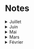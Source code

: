 # Notes

<details>
<summary>Juillet</summary>
<br>
Présence: 4 personnes

## Recommandations

```
    Après le VPN, le SPN: https://safing.io/spn/
    Coding UIs doesn’t have to be slow and boring: https://impulse.dev/
    8 surprising ways how to use Jupyter Notebook: https://mljar.com/blog/how-to-use-jupyter-notebook/
    Stack Overflow 2022: https://survey.stackoverflow.co/2022
    Git status plus rapide: https://github.blog/2022-06-27-highlights-from-git-2-37/
    Post-its magnétiques: https://teslaamazing.com
    https://www.producthunt.com/posts/no-language-left-behind-by-meta
    Alternative à Gooogle Analytics de Microsoft: https://github.com/microsoft/clarity
    tere - a faster alternative to cd + ls: https://github.com/mgunyho/tere
    DNS pour bloquer du contenu adulte: https://mullvad.net/en/blog/2022/7/11/aiding-to-break-habits-gambling-and-adult-content-dns-blocking/
    Documentation automatique code avec GPT: https://github.com/mintlify/figstack 
    Alternative à Github Copilot Amazon: https://techcrunch.com/2022/06/23/amazon-launches-codewhisperer-its-ai-pair-programming-tool/
    
```


## Partenariats
Oki pour le partenariat avec ENSPY Alumni

<br>
</details>


<details>
<summary>Juin</summary>
<br>
Présence: 6 personnes

Supprimé malencontreusement
<br>
</details>


<details>
<summary>Mai</summary>
<br>
Présence: 4 personnes

Supprimé malencontreusement
<br>
</details>

<details>
<summary>Mars</summary>
<br>
Présence: 6 personnes

## Recommandations

```
    Ansible Builder / Navigator/ Runner: https://www.youtube.com/watch?v=Zo63R_HL9gA
    https://www.magiceraser.io/
    http://wikistat.fr/
    Github: replace github.com by github.dev or github1s.com to open VSCode with git project in browser
    Serial game git: https://learngitbranching.js.org/
    https://livre.fnac.com/a12990579/Yun-Inada-J-y-comprends-rien?oref=00000000-0000-0000-0000-000000000000&storecode=903&Origin=SEA_GOOGLE_PLA_BOOKS&esl-k=sem-google%7Cng%7Cc258157034827%7Cm%7Ckpla297361043185%7Cp%7Ct%7Cdm%7Ca60051878344%7Cg1266443476&gclid=CjwKCAiApfeQBhAUEiwA7K_UH2L4OmCk01OChdowgb-HmcIXCnB3J_kb67p4aiNW7D-oO7K0NCNH-xoCVAEQAvD_BwE&gclsrc=aw.ds
```


## Partenariats


## Numérique Cameroun

```

    ANTIC :
    https://www.investiraucameroun.com/gestion-publique/0703-17600-au-cameroun-la-cybercriminalite-fait-perdre-12-2-milliards-de-fcfa-a-l-economie-en-2021-antic
    https://www.investiraucameroun.com/gestion-publique/0403-17594-facebook-domine-a-85-le-secteur-des-medias-sociaux-au-cameroun-en-2021-1-7-selon-l-antic

    CYBERCRIMINALITE ( usurpation d'identité du SG à la présidence par un prisonnier de KOndengui)
    https://www.stopblablacam.com/societe/0803-8395-les-prisons-de-yaounde-et-douala-parmi-les-principaux-foyers-de-cybercriminels-selon-l-antic

    KMERTECH
    https://www.investiraucameroun.com/economie/0403-17597-six-startups-camerounaises-primees-par-l-union-europeenne-dans-le-domaine-des-tic

    GOUVERNEMENT:
    https://www.investiraucameroun.com/telecom/0803-17608-le-cameroun-envisage-de-connecter-les-bases-de-donnees-des-operateurs-des-telecoms-a-celles-des-services-de-securite
    https://www.stopblablacam.com/societe/0803-8394-le-cameroun-veut-mettre-en-place-une-plateforme-numerique-pour-traiter-les-plaintes-des-usagers-contre-la-police

    
```
<br>
</details>


<details>
<summary>Février</summary>
<br>
Présence: 4 personnes

## Recommandations

```
    https://aws.amazon.com/fr/blogs/france/podcasts/
    AWS summit Paris ( mardi 12 avril): https://aws.amazon.com/fr/events/summits/paris/
    Dataset discovery: 
        - https://datasetsearch.research.google.com/ 
        - https://msropendata.com/ 
        - https://github.com/awesomedata/awesome-public-datasets 
        - https://visualdata.io/discovery
    Database of models/datasets: https://huggingface.co/

    Use t on github to search for a specific files
    https://github.com/wting/autojump
    https://github.com/antonmedv/fx
    https://github.com/Textualize/rich
```


## Partenariats


## Numérique Cameroun

```
    https://www.investiraucameroun.com/economie/0902-17493-tic-le-cameroun-lance-un-incubateur-national-pour-dynamiser-l-industrie-du-numerique
```
<br>
</details>
